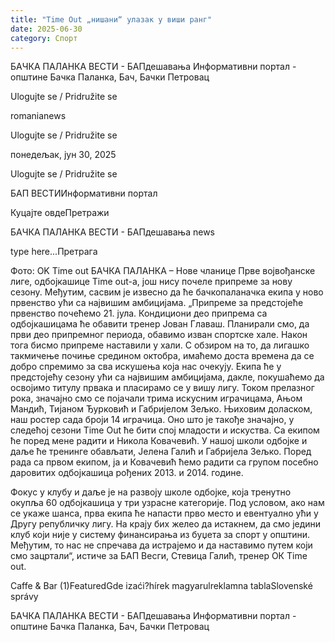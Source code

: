 ```yaml
---
title: "Time Out „нишани“ улазак у виши ранг"
date: 2025-06-30
category: Спорт
---
```


БАЧКА ПАЛАНКА ВЕСТИ - БАПдешавања Информативни портал - општине Бачка Паланка, Бач, Бачки Петровац

Ulogujte se / Pridružite se

romanianews

Ulogujte se / Pridružite se

понедељак, јун 30, 2025

Ulogujte se / Pridružite se

БАП ВЕСТИИнформативни портал

Куцајте овдеПретражи

БАЧКА ПАЛАНКА ВЕСТИ - БАПдешавања news

type here...Претрага

Фото: OK Time out
            БАЧКА ПАЛАНКА – Нове чланице Прве војвођанске лиге, одбојкашице Time out-a, још нису почеле припреме за нову сезону. Међутим, сасвим је извесно да ће бачкопаланачка екипа у ново првенство ући са највишим амбицијама.
„Припреме за предстојеће првенство почећемо 21. јула. Кондициони део припрема са одбојкашицама ће обавити тренер Јован Главаш. Планирали смо, да први део припремног периода, обавимо изван спортске хале. Након тога бисмо припреме наставили у хали. С обзиром на то, да лигашко такмичење почиње средином октобра, имаћемо доста времена да се добро спремимо за сва искушења која нас очекују.
Екипа ће у предстојећу сезону ући са највишим амбицијама, дакле, покушаћемо да освојимо титулу првака и пласирамо се у вишу лигу. Током прелазног рока, значајно смо се појачали трима искусним играчицама, Ањом Мандић, Тијаном Ђурковић и Габријелом Зељко. Њиховим доласком, наш ростер сада броји 14 играчица. Оно што је такође значајно, у следећој сезони Time Out ће бити спој младости и искуства. Са екипом ће поред мене радити и Никола Ковачевић. У нашој школи одбојке и даље ће тренинге обављати, Јелена Галић и Габријела Зељко. Поред рада са првом екипом, ја и Ковачевић ћемо радити са групом посебно даровитих одбојкашица рођених 2013. и 2014. године.


Фокус у клубу и даље је на развоју школе одбојке, која тренутно окупља 60 одбојкашица у три узрасне категорије. Под условом, ако нам се укаже шанса, прва екипа ће напасти прво место и евентуално ући у Другу републичку лигу. На крају бих желео да истакнем, да смо једини клуб који није у систему финансирања из буџета за спорт у општини. Међутим, то нас не спречава да истрајемо и да наставимо путем који смо зацртали“, истиче за БАП Весги, Стевица Галић, тренер ОК Time out.

Caffe & Bar (1)FeaturedGde izaći?hírek magyarulreklamna tablaSlovenské správy

БАЧКА ПАЛАНКА ВЕСТИ - БАПдешавања Информативни портал - општине Бачка Паланка, Бач, Бачки Петровац
